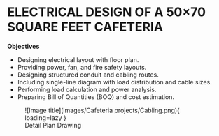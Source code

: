 # **ELECTRICAL DESIGN OF A 50×70 SQUARE FEET CAFETERIA**

**Objectives**
- Designing electrical layout with floor plan.
- Providing power, fan, and fire safety layouts.
- Designing structured conduit and cabling routes.
- Including single-line diagram with load distribution and cable sizes.
- Performing load calculation and power analysis.
- Preparing Bill of Quantities (BOQ) and cost estimation.

<figure markdown="span">
![Image title](images/Cafeteria projects/Cabling.png){ loading=lazy }
  <figcaption>Detail Plan Drawing</figcaption>
</figure>

<!-- <figure markdown="span">
![Image title](images/Fitting-fixture.png){ loading=lazy }
  <figcaption>Fitting and Fixture</figcaption>
</figure>

<figure markdown="span">
![Image title](images/Conduit.png){ loading=lazy }
  <figcaption>Conduit Layouts</figcaption>
</figure>

<figure markdown="span">
![Image title](images/Cabling.png){ loading=lazy }
  <figcaption>Cabling Layouts</figcaption>
</figure>

 -->

